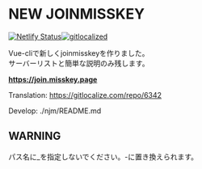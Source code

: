 # NEW JOINMISSKEY
[![Netlify Status](https://api.netlify.com/api/v1/badges/e5d0c00f-4d7c-4e7a-90ed-96e82ce0be9f/deploy-status)](https://app.netlify.com/sites/jovial-yalow-c63ca1/deploys)[![gitlocalized ](https://gitlocalize.com/repo/6342/whole_project/badge.svg)](https://gitlocalize.com/repo/6342/whole_project?utm_source=badge)

Vue-cliで新しくjoinmisskeyを作りました。  
サーバーリストと簡単な説明のみ残します。

**https://join.misskey.page**

Translation: https://gitlocalize.com/repo/6342

Develop: ./njm/README.md

## WARNING
パス名に_を指定しないでください。-に置き換えられます。
